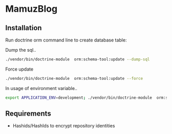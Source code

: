 # MamuzBlog

## Installation

Run doctrine orm command line to create database table:

Dump the sql..
```sh
./vendor/bin/doctrine-module  orm:schema-tool:update --dump-sql
```
Force update
```sh
./vendor/bin/doctrine-module  orm:schema-tool:update --force
```
In usage of environment variable..
```sh
export APPLICATION_ENV=development; ./vendor/bin/doctrine-module  orm:schema-tool:update
```

## Requirements

- Hashids/HashIds to encrypt repository identities
